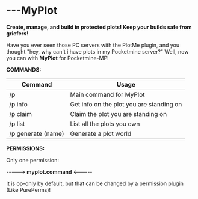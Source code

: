 ---MyPlot
======

**Create, manage, and build in protected plots! Keep your builds safe from griefers!**

Have you ever seen those PC servers with the PlotMe plugin, and you thought "hey, why can't i have plots in my Pocketmine server?" Well, now you can with **MyPlot** for Pocketmine-MP!

**COMMANDS:**

Command | Usage |
------- | ------- |
/p|Main command for MyPlot
/p info|Get info on the plot you are standing on
/p claim|Claim the plot you are standing on
/p list|List all the plots you own
/p generate (name)|Generate a plot world

**PERMISSIONS:**

Only one permission:

-----> **myplot.command** <-----

It is op-only by default, but that can be changed by a permission plugin (Like PurePerms)!
